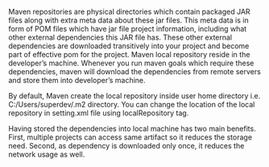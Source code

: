 Maven repositories are physical directories which contain packaged JAR files along with extra meta data about these jar files. This meta data is in form of POM files which have jar file project information, including what other external dependencies this JAR file has. These other external dependencies are downloaded transitively into your project and become part of effective pom for the project.
Maven local repository reside in the developer’s machine. Whenever you run maven goals which require these dependencies, maven will download the dependencies from remote servers and store them into developer’s machine.

By default, Maven create the local repository inside user home directory i.e. C:/Users/superdev/.m2 directory. You can change the location of the local repository in setting.xml file using localRepository tag.

Having stored the dependencies into local machine has two main benefits. First, multiple projects can access same artifact so it reduces the storage need. Second, as dependency is downloaded only once, it reduces the network usage as well.
